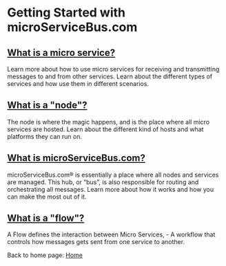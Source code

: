# Getting Started with microServiceBus.com

## [What is a micro service?](/microServiceBus.docs/nav/gettingstarted/microService)

Learn more about how to use micro services for receiving and transmitting messages to and from other services. Learn about the different types of services and how use them in different scenarios.

## [What is a "node"?](/microServiceBus.docs/nav/gettingstarted/node)

The node is where the magic happens, and is the place where all micro services are hosted. Learn about the different kind of hosts and what platforms they can run on.

## [What is microServiceBus.com?](/microServiceBus.docs/nav/gettingstarted/microservicebus)

microServiceBus.com® is essentially a place where all nodes and services are managed. This hub, or “bus”, is also responsible for routing and orchestrating all messages. Learn more about how it works and how you can make the most out of it.

## [What is a "flow"?](/microServiceBus.docs/nav/gettingstarted/flow)

A Flow defines the interaction between Micro Services, - A workflow that controls how messages gets sent from one service to another.

Back to home page: [Home](/microServiceBus.docs/)